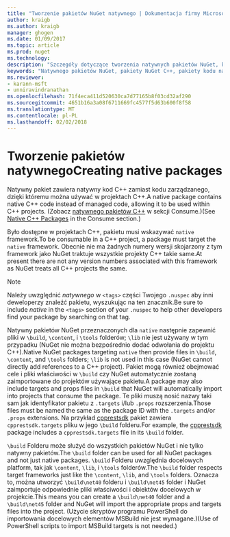 ```yaml
---
title: "Tworzenie pakietów NuGet natywnego | Dokumentacja firmy Microsoft"
author: kraigb
ms.author: kraigb
manager: ghogen
ms.date: 01/09/2017
ms.topic: article
ms.prod: nuget
ms.technology: 
description: "Szczegóły dotyczące tworzenia natywnych pakietów NuGet, które zawiera kod w języku C++ zamiast kodu zarządzanego do użycia w projektach C++."
keywords: "Natywnego pakietów NuGet, pakiety NuGet C++, pakiety kodu natywnego, przeznaczonych dla projektów C++"
ms.reviewer:
- karann-msft
- unniravindranathan
ms.openlocfilehash: 71f4eca411d520630ca7d77165b8f03cd32af290
ms.sourcegitcommit: 4651b16a3a08f6711669fc4577f5d63b600f8f58
ms.translationtype: MT
ms.contentlocale: pl-PL
ms.lasthandoff: 02/02/2018
---
```

# <a name="creating-native-packages"></a><span data-ttu-id="8e379-104">Tworzenie pakietów natywnego</span><span class="sxs-lookup"><span data-stu-id="8e379-104">Creating native packages</span></span>

<span data-ttu-id="8e379-105">Natywny pakiet zawiera natywny kod C++ zamiast kodu zarządzanego, dzięki któremu można używać w projektach C++.</span><span class="sxs-lookup"><span data-stu-id="8e379-105">A native package contains native C++ code instead of managed code, allowing it to be used within C++ projects.</span></span> <span data-ttu-id="8e379-106">(Zobacz [natywnego pakietów C++](../consume-packages/finding-and-choosing-packages.md#native-cpp-packages) w sekcji Consume.)</span><span class="sxs-lookup"><span data-stu-id="8e379-106">(See [Native C++ Packages](../consume-packages/finding-and-choosing-packages.md#native-cpp-packages) in the Consume section.)</span></span>

<span data-ttu-id="8e379-107">Było dostępne w projektach C++, pakietu musi wskazywać `native` framework.</span><span class="sxs-lookup"><span data-stu-id="8e379-107">To be consumable in a C++ project, a package must target the `native` framework.</span></span> <span data-ttu-id="8e379-108">Obecnie nie ma żadnych numery wersji skojarzony z tym framework jako NuGet traktuje wszystkie projekty C++ takie same.</span><span class="sxs-lookup"><span data-stu-id="8e379-108">At present there are not any version numbers associated with this framework as NuGet treats all C++ projects the same.</span></span>

> [!Note]
> <span data-ttu-id="8e379-109">Należy uwzględnić *natywnego* w `<tags>` części Twojego `.nuspec` aby inni deweloperzy znaleźć pakietu, wyszukując na ten znacznik.</span><span class="sxs-lookup"><span data-stu-id="8e379-109">Be sure to include *native* in the `<tags>` section of your `.nuspec` to help other developers find your package by searching on that tag.</span></span>

<span data-ttu-id="8e379-110">Natywny pakietów NuGet przeznaczonych dla `native` następnie zapewnić pliki w `\build`, `\content`, i `\tools` folderów; `\lib` nie jest używany w tym przypadku (NuGet nie można bezpośrednio dodać odwołania do projektu C++).</span><span class="sxs-lookup"><span data-stu-id="8e379-110">Native NuGet packages targeting `native` then provide files in `\build`, `\content`, and `\tools` folders; `\lib` is not used in this case (NuGet cannot directly add references to a C++ project).</span></span> <span data-ttu-id="8e379-111">Pakiet mogą również obejmować cele i pliki właściwości w `\build` czy NuGet automatycznie zostaną zaimportowane do projektów używające pakietu.</span><span class="sxs-lookup"><span data-stu-id="8e379-111">A package may also include targets and props files in `\build` that NuGet will automatically import into projects that consume the package.</span></span> <span data-ttu-id="8e379-112">Te pliki muszą nosić nazwy taki sam jak identyfikator pakietu z `.targets` i/lub `.props` rozszerzenia.</span><span class="sxs-lookup"><span data-stu-id="8e379-112">Those files must be named the same as the package ID with the `.targets` and/or `.props` extensions.</span></span> <span data-ttu-id="8e379-113">Na przykład [cpprestsdk](https://nuget.org/packages/cpprestsdk/) pakiet zawiera `cpprestsdk.targets` pliku w jego `\build` folderu.</span><span class="sxs-lookup"><span data-stu-id="8e379-113">For example, the [cpprestsdk](https://nuget.org/packages/cpprestsdk/) package includes a `cpprestsdk.targets` file in its `\build` folder.</span></span>

<span data-ttu-id="8e379-114">`\build` Folderu może służyć do wszystkich pakietów NuGet i nie tylko natywny pakietów.</span><span class="sxs-lookup"><span data-stu-id="8e379-114">The `\build` folder can be used for all NuGet packages and not just native packages.</span></span> <span data-ttu-id="8e379-115">`\build` Folderu uwzględnia docelowych platform, tak jak `\content`, `\lib`, i `\tools` folderów.</span><span class="sxs-lookup"><span data-stu-id="8e379-115">The `\build` folder respects target frameworks just like the `\content`, `\lib`, and `\tools` folders.</span></span> <span data-ttu-id="8e379-116">Oznacza to, można utworzyć `\build\net40` folderu i `\build\net45` folder i NuGet zaimportuje odpowiednie pliki właściwości i obiektów docelowych w projekcie.</span><span class="sxs-lookup"><span data-stu-id="8e379-116">This means you can create a `\build\net40` folder and a `\build\net45` folder and NuGet will import the appropriate props and targets files into the project.</span></span> <span data-ttu-id="8e379-117">(Użycie skryptów programu PowerShell do importowania docelowych elementów MSBuild nie jest wymagane.)</span><span class="sxs-lookup"><span data-stu-id="8e379-117">(Use of PowerShell scripts to import MSBuild targets is not needed.)</span></span>
